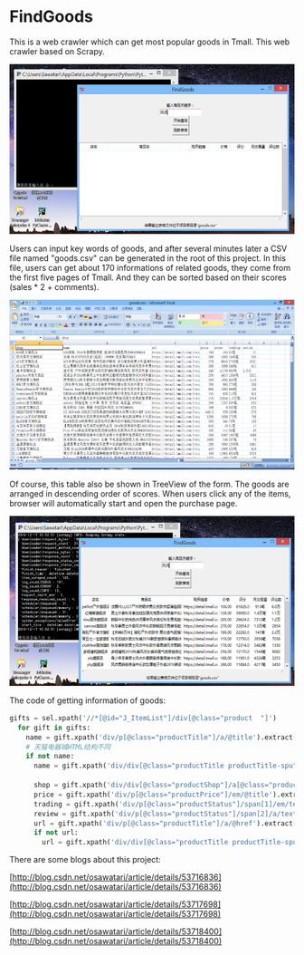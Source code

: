 FindGoods
=========
This is a web crawler which can get most popular goods in Tmall. This web crawler based on Scrapy. 

<img src='mdimage/image01.png' height='300px'/>

Users can input key words of goods, and after several minutes later a CSV file named "goods.csv" can be generated in the root of this project. In this file, users can get about 170 informations of related goods, they come from the first five pages of Tmall. And they can be sorted based on their scores (sales * 2 + comments).

<img src='mdimage/image03.png' height='300px'/>

Of course, this table also be shown in TreeView of the form. The goods are arranged in descending order of scores. When users click any of the items, browser will automatically start and open the purchase page.

<img src='mdimage/image02.png' height='300px'/>

The code of getting information of goods:

```python
gifts = sel.xpath('//*[@id="J_ItemList"]/div[@class="product  "]')
  for gift in gifts:
    name = gift.xpath('div/p[@class="productTitle"]/a/@title').extract()
    # 天猫电器城HTML结构不同
    if not name:
      name = gift.xpath('div/div[@class="productTitle productTitle-spu"]/a[1]/text()').extract()

      shop = gift.xpath('div/div[@class="productShop"]/a[@class="productShop-name"]/text()').extract()
      price = gift.xpath('div/p[@class="productPrice"]/em/@title').extract()
      trading = gift.xpath('div/p[@class="productStatus"]/span[1]/em/text()').extract()
      review = gift.xpath('div/p[@class="productStatus"]/span[2]/a/text()').extract()
      url = gift.xpath('div/p[@class="productTitle"]/a/@href').extract()
      if not url:
        url = gift.xpath('div/div[@class="productTitle productTitle-spu"]/a[1]/@href').extract()
```
There are some blogs about this project:

[http://blog.csdn.net/osawatari/article/details/53716836](http://blog.csdn.net/osawatari/article/details/53716836)

[http://blog.csdn.net/osawatari/article/details/53717698](http://blog.csdn.net/osawatari/article/details/53717698)

[http://blog.csdn.net/osawatari/article/details/53718400](http://blog.csdn.net/osawatari/article/details/53718400)

